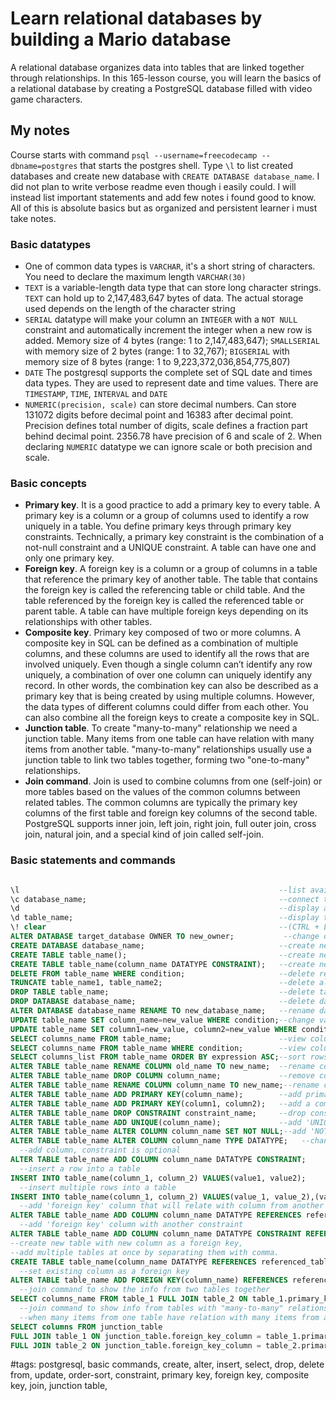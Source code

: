 # Learn relational databases by building a Mario database

A relational database organizes data into tables that are linked together through relationships.
In this 165-lesson course, you will learn the basics of a relational database by creating a PostgreSQL database filled with video game characters.

## My notes

Course starts with command `psql --username=freecodecamp --dbname=postgres` that starts the postgres shell. Type `\l` to list created databases and create new database with `CREATE DATABASE database_name`. I did not plan to write verbose readme even though i easily could. I will instead list important statements and add few notes i found good to know. All of this is absolute basics but as organized and persistent learner i must take notes.

### Basic datatypes

- One of common data types is `VARCHAR`, it's a short string of characters. You need to declare the maximum length `VARCHAR(30)`
- `TEXT` is a variable-length data type that can store long character strings. `TEXT` can hold up to 2,147,483,647 bytes of data. The actual storage used depends on the length of the character string
- `SERIAL` datatype will make your column an `INTEGER` with a `NOT NULL` constraint and automatically increment the integer when a new row is added. Memory size of 4 bytes (range: 1 to 2,147,483,647); `SMALLSERIAL` with memory size of 2 bytes (range: 1 to 32,767); `BIGSERIAL` with memory size of 8 bytes (range: 1 to 9,223,372,036,854,775,807)
- `DATE` The postgresql supports the complete set of SQL date and times data types. They are used to represent date and time values. There are `TIMESTAMP`, `TIME`, `INTERVAL` and `DATE`
- `NUMERIC(precision, scale)` can store decimal numbers. Can store 131072 digits before decimal point and 16383 after decimal point. Precision defines total number of digits, scale defines a fraction part behind decimal point. 2356.78 have precision of 6 and scale of 2. When declaring `NUMERIC` datatype we can ignore scale or both precision and scale.

### Basic concepts

- **Primary key**. It is a good practice to add a primary key to every table. A primary key is a column or a group of columns used to identify a row uniquely in a table. You define primary keys through primary key constraints. Technically, a primary key constraint is the combination of a not-null constraint and a UNIQUE constraint. A table can have one and only one primary key.
- **Foreign key**. A foreign key is a column or a group of columns in a table that reference the primary key of another table. The table that contains the foreign key is called the referencing table or child table. And the table referenced by the foreign key is called the referenced table or parent table. A table can have multiple foreign keys depending on its relationships with other tables.
- **Composite key**. Primary key composed of two or more columns. A composite key in SQL can be defined as a combination of multiple columns, and these columns are used to identify all the rows that are involved uniquely. Even though a single column can’t identify any row uniquely, a combination of over one column can uniquely identify any record. In other words, the combination key can also be described as a primary key that is being created by using multiple columns. However, the data types of different columns could differ from each other. You can also combine all the foreign keys to create a composite key in SQL.
- **Junction table**. To create "many-to-many" relationship we need a junction table. Many items from one table can have relation with many items from another table. "many-to-many" relationships usually use a junction table to link two tables together, forming two "one-to-many" relationships.
- **Join command**. Join is used to combine columns from one (self-join) or more tables based on the values of the common columns between related tables. The common columns are typically the primary key columns of the first table and foreign key columns of the second table. PostgreSQL supports inner join, left join, right join, full outer join, cross join, natural join, and a special kind of join called self-join.

### Basic statements and commands

```sql

\l                                                          --list available databases
\c database_name;                                           --connect to database
\d                                                          --display all tables
\d table_name;                                              --display table details
\! clear                                                    --(CTRL + L) alternative, clear screen
ALTER DATABASE target_database OWNER TO new_owner;           --change database owner
CREATE DATABASE database_name;                              --create new database
CREATE TABLE table_name();                                  --create new table
CREATE TABLE table_name(column_name DATATYPE CONSTRAINT);   --create new table with new columns (no comma between)
DELETE FROM table_name WHERE condition;                     --delete record from table
TRUNCATE table_name1, table_name2;                          --delete all records from the table
DROP TABLE table_name;                                      --delete table from database
DROP DATABASE database_name;                                --delete database
ALTER DATABASE database_name RENAME TO new_database_name;   --rename database
UPDATE table_name SET column_name=new_value WHERE condition;--change value in a row
UPDATE table_name SET column1=new_value, column2=new_value WHERE condition;--change multiple values
SELECT columns_name FROM table_name;                        --view columns in a table, use * to show all columns
SELECT columns_name FROM table_name WHERE condition;        --view columns in a table that match some condition eg. name='Mario'
SELECT columns_list FROM table_name ORDER BY expression ASC;--sort rows by expression in ASC or DESC order
ALTER TABLE table_name RENAME COLUMN old_name TO new_name;  --rename column
ALTER TABLE table_name DROP COLUMN column_name;             --remove column
ALTER TABLE table_name RENAME COLUMN column_name TO new_name;--rename column
ALTER TABLE table_name ADD PRIMARY KEY(column_name);        --add primary key, column that will serve as unique identifier for each row
ALTER TABLE table_name ADD PRIMARY KEY(column1, column2);   --add a composite, primary key
ALTER TABLE table_name DROP CONSTRAINT constraint_name;     --drop constraint, eg. remove primary key (type '\d table_name' for more details)
ALTER TABLE table_name ADD UNIQUE(column_name);             --add 'UNIQUE' constraint to a column_name
ALTER TABLE table_name ALTER COLUMN column_name SET NOT NULL;--add 'NOT NULL' constraint to a column_name
ALTER TABLE table_name ALTER COLUMN column_name TYPE DATATYPE;   --change datatype of a column
  --add column, constraint is optional
ALTER TABLE table_name ADD COLUMN column_name DATATYPE CONSTRAINT;
  --insert a row into a table
INSERT INTO table_name(column_1, column_2) VALUES(value1, value2);
  --insert multiple rows into a table
INSERT INTO table_name(column_1, column_2) VALUES(value_1, value_2),(value_1, value_2);
  --add 'foreign key' column that will relate with column from another table
ALTER TABLE table_name ADD COLUMN column_name DATATYPE REFERENCES referenced_table_name(referenced_column_name);
  --add 'foreign key' column with another constraint
ALTER TABLE table_name ADD COLUMN column_name DATATYPE CONSTRAINT REFERENCES referenced_table_name(referenced_column_name);
--create new table with new column as a foreign key,
--add multiple tables at once by separating them with comma.
CREATE TABLE table_name(column_name DATATYPE REFERENCES referenced_table(referenced_column), column_name DATATYPE CONSTRAINT);
  --set existing column as a foreign key
ALTER TABLE table_name ADD FOREIGN KEY(column_name) REFERENCES referenced_table(referenced_column);
  --join command to show the info from two tables together
SELECT columns_name FROM table_1 FULL JOIN table_2 ON table_1.primary_key_column = table_2.foreign_key_column;
  --join command to show info from tables with "many-to-many" relations
  --when many items from one table have relation with many items from another table we have to use a "junction table"
SELECT columns FROM junction_table                                                  
FULL JOIN table_1 ON junction_table.foreign_key_column = table_1.primary_key_column 
FULL JOIN table_2 ON junction_table.foreign_key_column = table_2.primary_key_column;

```

#tags: postgresql, basic commands, create, alter, insert, select, drop, delete from, update, order-sort, constraint, primary key, foreign key, composite key, join, junction table,
